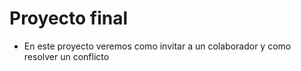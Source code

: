 # Proyecto final

- En este proyecto veremos como invitar a un colaborador y como resolver un conflicto